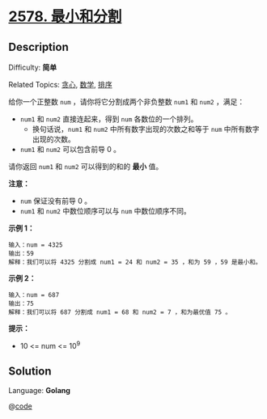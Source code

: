 # [2578\. 最小和分割](https://leetcode.cn/problems/split-with-minimum-sum/)

## Description

Difficulty: **简单**  

Related Topics: [贪心](https://leetcode.cn/tag/https://leetcode.cn/tag/greedy//), [数学](https://leetcode.cn/tag/https://leetcode.cn/tag/math//), [排序](https://leetcode.cn/tag/https://leetcode.cn/tag/sorting//)


给你一个正整数 `num` ，请你将它分割成两个非负整数 `num1` 和 `num2` ，满足：

*   `num1` 和 `num2` 直接连起来，得到 `num` 各数位的一个排列。
    *   换句话说，`num1` 和 `num2` 中所有数字出现的次数之和等于 `num` 中所有数字出现的次数。
*   `num1` 和 `num2` 可以包含前导 0 。

请你返回 `num1` 和 `num2` 可以得到的和的 **最小** 值。

**注意：**

*   `num` 保证没有前导 0 。
*   `num1` 和 `num2` 中数位顺序可以与 `num` 中数位顺序不同。

**示例 1：**

```
输入：num = 4325
输出：59
解释：我们可以将 4325 分割成 num1 = 24 和 num2 = 35 ，和为 59 ，59 是最小和。
```

**示例 2：**

```
输入：num = 687
输出：75
解释：我们可以将 687 分割成 num1 = 68 和 num2 = 7 ，和为最优值 75 。
```

**提示：**

*   10 <= num <= 10<sup>9</sup>


## Solution

Language: **Golang**

@[code](../../../../algorithm/code/leet-code/easy/2578.go)